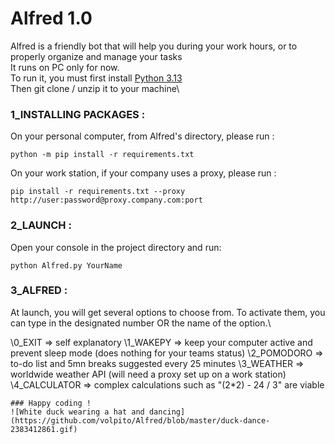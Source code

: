 # Alfred 1.0
Alfred is a friendly bot that will help you during your work hours, or to properly organize and manage your tasks\
It runs on PC only for now.\
To run it, you must first install [Python 3.13](https://www.python.org/downloads/)\
Then git clone / unzip it to your machine\
### 1_INSTALLING PACKAGES :
On your personal computer, from Alfred's directory, please run :
```
python -m pip install -r requirements.txt
```
On your work station, if your company uses a proxy, please run : 
```
pip install -r requirements.txt --proxy http://user:password@proxy.company.com:port
```
### 2_LAUNCH :
Open your console in the project directory and run:
```
python Alfred.py YourName
```
### 3_ALFRED : 
At launch, you will get several options to choose from. To activate them, you can type in the designated number OR the name of the option.\

\0_EXIT => self explanatory
\1_WAKEPY => keep your computer active and prevent sleep mode (does nothing for your teams status)
\2_POMODORO => to-do list and 5mn breaks suggested every 25 minutes
\3_WEATHER => worldwide weather API (will need a proxy set up on a work station)
\4_CALCULATOR => complex calculations such as "(2*2) - 24 / 3" are viable
```
### Happy coding !
![White duck wearing a hat and dancing](https://github.com/volpito/Alfred/blob/master/duck-dance-2383412861.gif)
